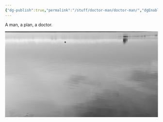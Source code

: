 ```yaml
---
{"dg-publish":true,"permalink":"/stuff/doctor-man/doctor-man/","dgEnableSearch":"false"}
---
```



A man, a plan, a doctor.


![calm.jpg](/img/user/Non%20Stuff/calm.jpg)